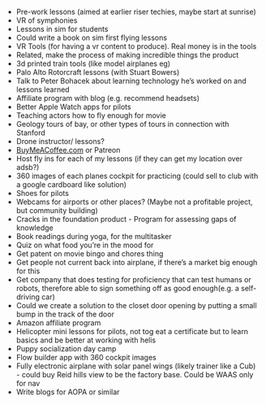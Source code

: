 -   Pre-work lessons (aimed at earlier riser techies, maybe start at sunrise)
-   VR of symphonies
-   Lessons in sim for students 
-   Could write a book on sim first flying lessons 
-   VR Tools (for having a vr content to produce). Real money is in the tools
-   Related, make the process of making incredible things the product
-   3d printed train tools (like model airplanes eg)
-   Palo Alto Rotorcraft lessons (with Stuart Bowers)
-   Talk to Peter Bohacek about learning technology he’s worked on and lessons learned
-   Affiliate program with blog (e.g. recommend headsets)
-   Better Apple Watch apps for pilots 
-   Teaching actors how to fly enough for movie
-   Geology tours of bay, or other types of tours in connection with Stanford 
-   Drone instructor/ lessons?
-   [BuyMeACoffee.com](http://BuyMeACoffee.com) or Patreon
-   Host fly ins for each of my lessons (if they can get my location over adsb?)
-   360 images of each planes cockpit for practicing (could sell to club with a google cardboard like solution)
-   Shoes for pilots 
-   Webcams for airports or other places? (Maybe not a profitable project, but community building)
-   Cracks in the foundation product - Program for assessing gaps of knowledge
-   Book readings during yoga, for the multitasker
-   Quiz on what food you’re in the mood for
-   Get patent on movie bingo and chores thing
-   Get people not current back into airplane, if there’s a market big enough for this 
-   Get company that does testing for proficiency that can test humans or robots, therefore able to sign something off as good enough(e.g. a self-driving car)
-   Could we create a solution to the closet door opening by putting a small bump in the track of the door
-   Amazon affiliate program
-   Helicopter mini lessons for pilots, not tog eat a certificate but to learn basics and be better at working with helis
-   Puppy socialization day camp 
-   Flow builder app with 360 cockpit images
-   Fully electronic airplane with solar panel wings (likely trainer like a Cub) - could buy Reid hills view to be the factory base. Could be WAAS only for nav
-   Write blogs for AOPA or similar